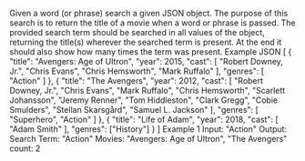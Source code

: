 Given a word (or phrase) search a given JSON object.
The purpose of this search is to return the title of a movie when a word or phrase is passed. The provided search term should be searched in all values of the object, returning the title(s) wherever the searched term is present.
At the end it should also show how many times the term was present.
Example JSON
[ { "title": "Avengers: Age of Ultron", "year": 2015, "cast": [ "Robert Downey, Jr.", "Chris Evans", "Chris Hemsworth", "Mark Ruffalo" ], "genres": [ "Action" ] }, { "title": "The Avengers", "year": 2012, "cast": [ "Robert Downey, Jr.", "Chris Evans", "Mark Ruffalo", "Chris Hemsworth", "Scarlett Johansson", "Jeremy Renner", "Tom Hiddleston", "Clark Gregg", "Cobie Smulders", "Stellan Skarsgård", "Samuel L. Jackson" ], "genres": [ "Superhero", "Action" ] }, { "title": "Life of Adam", "year": 2018, "cast": [ "Adam Smith" ], "genres": ["History"] } ] 
Example 1
Input: "Action" Output: Search Term: "Action" Movies: "Avengers: Age of Ultron", "The Avengers" count: 2 
